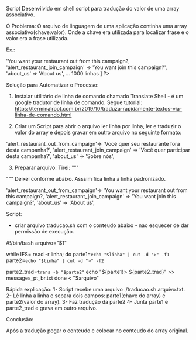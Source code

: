 Script Desenvilvido em shell script para tradução do valor de uma array associativo.

O Problema: 
O arquivo de linguagem de uma aplicação continha uma array associativo(chave:valor). Onde a chave era utilizada para localizar frase e o valor era a frase utilizada. 

Ex.:

<?php

return [
        // chave                                // valor(a ser traduzido)
    'alert_restaurant_out_from_campaign'=> 'You want your restaurant out from this campaign?,
    'alert_restaurant_join_campaign' => 'You want join this campaign?',
    'about_us' => 'About us',
    ... 1000 linhas
]

?>

Solução para Automatizar o Processo:

1) Instalar utilitário de linha de comando chamado Translate Shell - é um google tradutor de linha de comando. 
Segue tutorial:
https://terminalroot.com.br/2019/10/traduza-rapidamente-textos-via-linha-de-comando.html

2) Criar um Script para abrir o arquivo ler linha por linha, ler e traduzir o valor do array e depois gravar em outro arquivo no seguinte formato:

'alert_restaurant_out_from_campaign'=> 'Você quer seu restaurante fora desta campanha?',
'alert_restaurant_join_campaign' => 'Você quer participar desta campanha?',
'about_us' => 'Sobre nós',

3) Preparar arquivo:
Tirei:
"""
<?php

return [
...

]

?>
"""
Deixei conforme abaixo. Asssim fica linha a linha padronizado.

'alert_restaurant_out_from_campaign'=> 'You want your restaurant out from this campaign?,
'alert_restaurant_join_campaign' => 'You want join this campaign?',
'about_us' => 'About us',


Script:
- criar arquivo traducao.sh com o conteudo abaixo - nao esquecer de dar permissão de execução.

#!/bin/bash
arquivo="$1"

while IFS= read -r linha; do
parte1=`echo "$linha" | cut -d ">" -f1`
parte2=`echo "$linha" | cut -d ">" -f2`

parte2_trad=`trans -b "$parte2"`
echo "${parte1}> ${parte2_trad}" >> messages_pt_br.txt
done < "$arquivo"



Rápida explicação: 
1- Script recebe uma arquivo ./traducao.sh arquivo.txt.  
2- Lê linha a linha e separa dois campos: parte1(chave do array) e parte2(valor do array).
3- Faz tradução da parte2
4- Junta parte1 e parte2_trad e grava em outro arquivo.


Conclusão:

Após a tradução pegar o conteudo e colocar no conteudo do array original.



